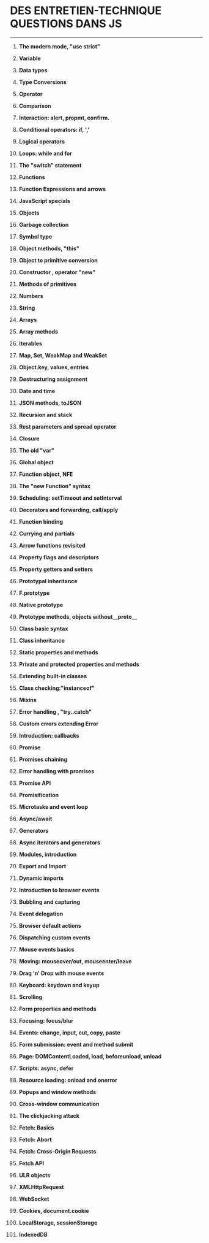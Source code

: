 # DES ENTRETIEN-TECHNIQUE QUESTIONS DANS JS
-------------------

1. **The modern mode, "use strict"**

2. **Variable**

3. **Data types**

4. **Type Conversions**

5. **Operator**

6. **Comparison**

7. **Interaction: alert, propmt, confirm.**

8. **Conditional operators: if, ','**

9. **Logical operators**

10. **Loops: while and for**

11. **The "switch" statement**

12. **Functions**

13. **Function Expressions and arrows**

14. **JavaScript specials**

15. **Objects**

16. **Garbage collection**

17. **Symbol type**

18. **Object methods, "this"**

19. **Object to primitive conversion**

20. **Constructor , operator "new"**

21. **Methods of primitives**

22. **Numbers**

23. **String**

24. **Arrays**

25. **Array methods**

26. **Iterables**

27. **Map, Set, WeakMap and WeakSet**

28. **Object.key, values, entries**

29. **Destructuring assignment**

30. **Date and time**

31. **JSON methods, toJSON**

32. **Recursion and stack**

33. **Rest parameters and spread operator**

34. **Closure**

35. **The old "var"**

36. **Global object**

37. **Function object, NFE**

38. **The "new Function" syntax**

39. **Scheduling: setTimeout and setInterval**

40. **Decorators and forwarding, call/apply**

41. **Function binding**

42. **Currying and partials**

43. **Arrow functions revisited**

44. **Property flags and descriptors**

45. **Property getters and setters**

46. **Prototypal inheritance**

47. **F.prototype**

48. **Native prototype**

49. **Prototype methods, objects without__proto__**

50. **Class basic syntax**

51. **Class inheritance**

52. **Static properties and methods**

53. **Private and protected properties and methods**

54. **Extending built-in classes**

55. **Class checking:"instanceof"**

56. **Mixins**

57. **Error handling , "try..catch"**

58. **Custom errors extending Error**

59. **Introduction: callbacks**

60. **Promise**

35. **Promises chaining**

35. **Error handling with promises**

35. **Promise API**

35. **Promisification**

35. **Microtasks and event loop**

35. **Async/await**

35. **Generators**

35. **Async iterators and generators**

35. **Modules, introduction**

35. **Export and Import**

35. **Dynamic imports**

35. **Introduction to browser events**

35. **Bubbling and capturing**

35. **Event delegation**

35. **Browser default actions**

35. **Dispatching custom events**

35. **Mouse events basics**

35. **Moving: mouseover/out, mouseenter/leave**

35. **Drag 'n' Drop with mouse events**

35. **Keyboard: keydown and keyup**

35. **Scrolling**

35. **Form properties and methods**

35. **Focusing: focus/blur**

35. **Events: change, input, cut, copy, paste**

35. **Form submission: event and method submit**

35. **Page: DOMContentLoaded, load, beforeunload, unload**

35. **Scripts: async, defer**

35. **Resource loading: onload and onerror**

35. **Popups and window methods**

35. **Cross-window communication**

35. **The clickjacking attack**

35. **Fetch: Basics**

35. **Fetch: Abort**

35. **Fetch: Cross-Origin Requests**

35. **Fetch API**

35. **ULR objects**

35. **XMLHttpRequest**

35. **WebSocket**

35. **Cookies, document.cookie**

35. **LocalStorage, sessionStorage**

35. **IndexedDB**







